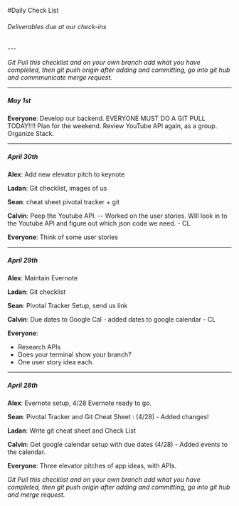 #Daily Check List

<h6> Deliverables due at our check-ins </h6>
---

*Git Pull this checklist and on your own branch add what you have completed, then git push origin <branch name> after adding and committing, go into git hub and commmunicate merge request.*

___
<h5>May 1st</h5>

**Everyone**: Develop our backend. EVERYONE MUST DO A GIT PULL TODAY!!!! Plan for the weekend. Review YouTube API again, as a group. Organize Stack. 


***

<h5>April 30th</h5>

**Alex**: Add new elevator pitch to keynote

**Ladan**: Git checklist, images of us

**Sean**: cheat sheet pivotal tracker + git

**Calvin**: Peep the Youtube API. -- Worked on the user stories.  WIll look in to the Youtube API and figure out which json code we need. - CL

**Everyone**: Think of some user stories


***

<h5>April 29th</h5>

**Alex**: Maintain Evernote

**Ladan**: Git checklist

**Sean**: Pivotal Tracker Setup, send us link

**Calvin**: Due dates to Google Cal - added dates to google calendar - CL

**Everyone**: 

* Research APIs
* Does your terminal show your branch?
* One user story idea each.


***

<h5>April 28th</h5>


**Alex**: Evernote setup, 4/28 Evernote ready to go.

**Sean**: Pivotal Tracker and Git Cheat Sheet : (4/28) - Added changes!

**Ladan**: Write git cheat sheet and Check List

**Calvin**: Get google calendar setup with due dates (4/28) - Added events to the calendar. 

**Everyone**: Three elevator pitches of app ideas, with APIs.
		  
*Git Pull this checklist and on your own branch add what you have completed, then git push origin <branch name> after adding and committing, go into git hub and merge request.*